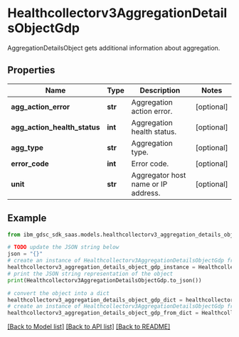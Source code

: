# Healthcollectorv3AggregationDetailsObjectGdp

AggregationDetailsObject gets additional information about aggregation.

## Properties

Name | Type | Description | Notes
------------ | ------------- | ------------- | -------------
**agg_action_error** | **str** | Aggregation action error. | [optional] 
**agg_action_health_status** | **int** | Aggregation health status. | [optional] 
**agg_type** | **str** | Aggregation type. | [optional] 
**error_code** | **int** | Error code. | [optional] 
**unit** | **str** | Aggregator host name or IP address. | [optional] 

## Example

```python
from ibm_gdsc_sdk_saas.models.healthcollectorv3_aggregation_details_object_gdp import Healthcollectorv3AggregationDetailsObjectGdp

# TODO update the JSON string below
json = "{}"
# create an instance of Healthcollectorv3AggregationDetailsObjectGdp from a JSON string
healthcollectorv3_aggregation_details_object_gdp_instance = Healthcollectorv3AggregationDetailsObjectGdp.from_json(json)
# print the JSON string representation of the object
print(Healthcollectorv3AggregationDetailsObjectGdp.to_json())

# convert the object into a dict
healthcollectorv3_aggregation_details_object_gdp_dict = healthcollectorv3_aggregation_details_object_gdp_instance.to_dict()
# create an instance of Healthcollectorv3AggregationDetailsObjectGdp from a dict
healthcollectorv3_aggregation_details_object_gdp_from_dict = Healthcollectorv3AggregationDetailsObjectGdp.from_dict(healthcollectorv3_aggregation_details_object_gdp_dict)
```
[[Back to Model list]](../README.md#documentation-for-models) [[Back to API list]](../README.md#documentation-for-api-endpoints) [[Back to README]](../README.md)


